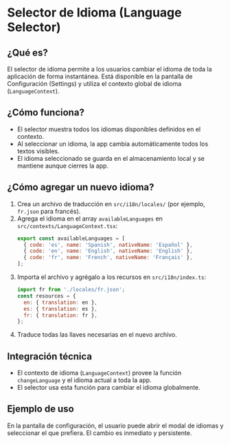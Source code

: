 # Selector de Idioma (Language Selector)

## ¿Qué es?
El selector de idioma permite a los usuarios cambiar el idioma de toda la aplicación de forma instantánea. Está disponible en la pantalla de Configuración (Settings) y utiliza el contexto global de idioma (`LanguageContext`).

## ¿Cómo funciona?
- El selector muestra todos los idiomas disponibles definidos en el contexto.
- Al seleccionar un idioma, la app cambia automáticamente todos los textos visibles.
- El idioma seleccionado se guarda en el almacenamiento local y se mantiene aunque cierres la app.

## ¿Cómo agregar un nuevo idioma?
1. Crea un archivo de traducción en `src/i18n/locales/` (por ejemplo, `fr.json` para francés).
2. Agrega el idioma en el array `availableLanguages` en `src/contexts/LanguageContext.tsx`:
   ```js
   export const availableLanguages = [
     { code: 'es', name: 'Spanish', nativeName: 'Español' },
     { code: 'en', name: 'English', nativeName: 'English' },
     { code: 'fr', name: 'French', nativeName: 'Français' },
   ];
   ```
3. Importa el archivo y agrégalo a los recursos en `src/i18n/index.ts`:
   ```js
   import fr from './locales/fr.json';
   const resources = {
     en: { translation: en },
     es: { translation: es },
     fr: { translation: fr },
   };
   ```
4. Traduce todas las llaves necesarias en el nuevo archivo.

## Integración técnica
- El contexto de idioma (`LanguageContext`) provee la función `changeLanguage` y el idioma actual a toda la app.
- El selector usa esta función para cambiar el idioma globalmente.

## Ejemplo de uso
En la pantalla de configuración, el usuario puede abrir el modal de idiomas y seleccionar el que prefiera. El cambio es inmediato y persistente. 